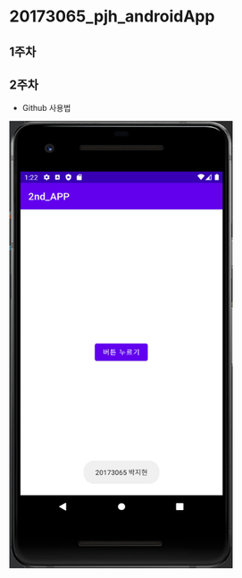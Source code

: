 # 20173065_pjh_androidApp

## 1주차

## 2주차
  - Github 사용법

<img width="400" height="800" src="./png/20173065_박지현_2주차출석과제.png"></img>
  

